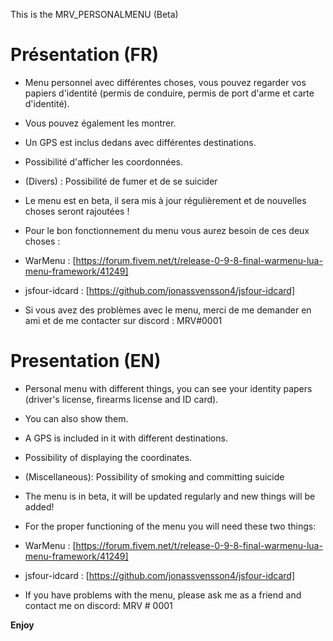 This is the MRV_PERSONALMENU (Beta)

# Présentation (FR)

- Menu personnel avec différentes choses, vous pouvez regarder vos papiers d'identité (permis de conduire, permis de port d'arme et carte d'identité). 

- Vous pouvez également les montrer.

- Un GPS est inclus dedans avec différentes destinations.

- Possibilité d'afficher les coordonnées.

- (Divers) : Possibilité de fumer et de se suicider

- Le menu est en beta, il sera mis à jour régulièrement et de nouvelles choses seront rajoutées !

- Pour le bon fonctionnement du menu vous aurez besoin de ces deux choses : 

- WarMenu : [https://forum.fivem.net/t/release-0-9-8-final-warmenu-lua-menu-framework/41249]
- jsfour-idcard : [https://github.com/jonassvensson4/jsfour-idcard]

- Si vous avez des problèmes avec le menu, merci de me demander en ami et de me contacter sur discord : MRV#0001

# Presentation (EN)

- Personal menu with different things, you can see your identity papers (driver's license, firearms license and ID card).

- You can also show them.

- A GPS is included in it with different destinations.

- Possibility of displaying the coordinates.

- (Miscellaneous): Possibility of smoking and committing suicide

- The menu is in beta, it will be updated regularly and new things will be added!

- For the proper functioning of the menu you will need these two things:

- WarMenu : [https://forum.fivem.net/t/release-0-9-8-final-warmenu-lua-menu-framework/41249]
- jsfour-idcard : [https://github.com/jonassvensson4/jsfour-idcard]

- If you have problems with the menu, please ask me as a friend and contact me on discord: MRV # 0001

**Enjoy**
